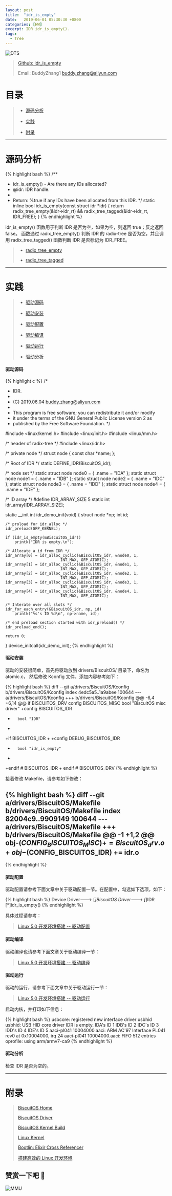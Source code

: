 ```yaml
---
layout: post
title:  "idr_is_empty"
date:   2019-06-01 05:30:30 +0800
categories: [HW]
excerpt: IDR idr_is_empty().
tags:
  - Tree
---
```


![DTS](https://gitee.com/BiscuitOS_team/PictureSet/raw/Gitee/BiscuitOS/kernel/IND00000T.jpg)

> [Github: idr_is_empty](https://github.com/BiscuitOS/HardStack/tree/master/Algorithem/IDR/API/idr_is_empty)
>
> Email: BuddyZhang1 <buddy.zhang@aliyun.com>

# 目录

> - [源码分析](#源码分析)
>
> - [实践](#实践)
>
> - [附录](#附录)

-----------------------------------

# <span id="源码分析">源码分析</span>

{% highlight bash %}
/**
 * idr_is_empty() - Are there any IDs allocated?
 * @idr: IDR handle.
 *
 * Return: %true if any IDs have been allocated from this IDR.
 */
static inline bool idr_is_empty(const struct idr *idr)
{
        return radix_tree_empty(&idr->idr_rt) &&
                radix_tree_tagged(&idr->idr_rt, IDR_FREE);
}
{% endhighlight %}

idr_is_empty() 函数用于判断 IDR 是否为空，如果为空，则返回 true；反之返回 false。
函数通过 radix_tree_empty() 判断 IDR 的 radix-tree 是否为空，并且调用
radix_tree_tagged() 函数判断 IDR 是否标记为 IDR_FREE。

> - [radix_tree_empty](https://biscuitos.github.io/blog/RADIX-TREE_radix_tree_empty/)
>
> - [radix_tree_tagged](https://biscuitos.github.io/blog/RADIX-TREE_SourceAPI/#radix_tree_tagged)

--------------------------------------------------

# <span id="实践">实践</span>

> - [驱动源码](#驱动源码)
>
> - [驱动安装](#驱动安装)
>
> - [驱动配置](#驱动配置)
>
> - [驱动编译](#驱动编译)
>
> - [驱动运行](#驱动运行)
>
> - [驱动分析](#驱动分析)

#### <span id="驱动源码">驱动源码</span>

{% highlight c %}
/*
 * IDR.
 *
 * (C) 2019.06.04 <buddy.zhang@aliyun.com>
 *
 * This program is free software; you can redistribute it and/or modify
 * it under the terms of the GNU General Public License version 2 as
 * published by the Free Software Foundation.
 */

#include <linux/kernel.h>
#include <linux/init.h>
#include <linux/mm.h>

/* header of radix-tree */
#include <linux/idr.h>

/* private node */
struct node {
	const char *name;
};

/* Root of IDR */
static DEFINE_IDR(BiscuitOS_idr);

/* node set */
static struct node node0 = { .name = "IDA" };
static struct node node1 = { .name = "IDB" };
static struct node node2 = { .name = "IDC" };
static struct node node3 = { .name = "IDD" };
static struct node node4 = { .name = "IDE" };

/* ID array */
#define IDR_ARRAY_SIZE	5
static int idr_array[IDR_ARRAY_SIZE];

static __init int idr_demo_init(void)
{
	struct node *np;
	int id;

	/* proload for idr_alloc */
	idr_preload(GFP_KERNEL);

	if (idr_is_empty(&BiscuitOS_idr))
		printk("IDR is empty.\n");

	/* Allocate a id from IDR */
	idr_array[0] = idr_alloc_cyclic(&BiscuitOS_idr, &node0, 1,
							INT_MAX, GFP_ATOMIC);
	idr_array[1] = idr_alloc_cyclic(&BiscuitOS_idr, &node1, 1,
							INT_MAX, GFP_ATOMIC);
	idr_array[2] = idr_alloc_cyclic(&BiscuitOS_idr, &node2, 1,
							INT_MAX, GFP_ATOMIC);
	idr_array[3] = idr_alloc_cyclic(&BiscuitOS_idr, &node3, 1,
							INT_MAX, GFP_ATOMIC);
	idr_array[4] = idr_alloc_cyclic(&BiscuitOS_idr, &node4, 1,
							INT_MAX, GFP_ATOMIC);

	/* Interate over all slots */
	idr_for_each_entry(&BiscuitOS_idr, np, id)
		printk("%s's ID %d\n", np->name, id);

	/* end preload section started with idr_preload() */
	idr_preload_end();

	return 0;
}
device_initcall(idr_demo_init);
{% endhighlight %}

#### <span id="驱动安装">驱动安装</span>

驱动的安装很简单，首先将驱动放到 drivers/BiscuitOS/ 目录下，命名为 atomic.c，
然后修改 Kconfig 文件，添加内容参考如下：

{% highlight bash %}
diff --git a/drivers/BiscuitOS/Kconfig b/drivers/BiscuitOS/Kconfig
index 4edc5a5..1a9abee 100644
--- a/drivers/BiscuitOS/Kconfig
+++ b/drivers/BiscuitOS/Kconfig
@@ -6,4 +6,14 @@ if BISCUITOS_DRV
config BISCUITOS_MISC
        bool "BiscuitOS misc driver"
+config BISCUITOS_IDR
+       bool "IDR"
+
+if BISCUITOS_IDR
+
+config DEBUG_BISCUITOS_IDR
+       bool "idr_is_empty"
+
+endif # BISCUITOS_IDR
+
endif # BISCUITOS_DRV
{% endhighlight %}

接着修改 Makefile，请参考如下修改：

{% highlight bash %}
diff --git a/drivers/BiscuitOS/Makefile b/drivers/BiscuitOS/Makefile
index 82004c9..9909149 100644
--- a/drivers/BiscuitOS/Makefile
+++ b/drivers/BiscuitOS/Makefile
@@ -1 +1,2 @@
obj-$(CONFIG_BISCUITOS_MISC)     += BiscuitOS_drv.o
+obj-$(CONFIG_BISCUITOS_IDR)     += idr.o
--
{% endhighlight %}

#### <span id="驱动配置">驱动配置</span>

驱动配置请参考下面文章中关于驱动配置一节。在配置中，勾选如下选项，如下：

{% highlight bash %}
Device Driver--->
    [*]BiscuitOS Driver--->
        [*]IDR
            [*]idr_is_empty()
{% endhighlight %}

具体过程请参考：

> [Linux 5.0 开发环境搭建 -- 驱动配置](https://biscuitos.github.io/blog/Linux-5.0-arm32-Usermanual/#%E9%A9%B1%E5%8A%A8%E9%85%8D%E7%BD%AE)

#### <span id="驱动编译">驱动编译</span>

驱动编译也请参考下面文章关于驱动编译一节：

> [Linux 5.0 开发环境搭建 -- 驱动编译](https://biscuitos.github.io/blog/Linux-5.0-arm32-Usermanual/#%E7%BC%96%E8%AF%91%E9%A9%B1%E5%8A%A8)

#### <span id="驱动运行">驱动运行</span>

驱动的运行，请参考下面文章中关于驱动运行一节：

> [Linux 5.0 开发环境搭建 -- 驱动运行](https://biscuitos.github.io/blog/Linux-5.0-arm32-Usermanual/#%E9%A9%B1%E5%8A%A8%E8%BF%90%E8%A1%8C)

启动内核，并打印如下信息：

{% highlight bash %}
usbcore: registered new interface driver usbhid
usbhid: USB HID core driver
IDR is empty.
IDA's ID 1
IDB's ID 2
IDC's ID 3
IDD's ID 4
IDE's ID 5
aaci-pl041 10004000.aaci: ARM AC'97 Interface PL041 rev0 at 0x10004000, irq 24
aaci-pl041 10004000.aaci: FIFO 512 entries
oprofile: using arm/armv7-ca9
{% endhighlight %}

#### <span id="驱动分析">驱动分析</span>

检查 IDR 是否为空的。

-----------------------------------------------

# <span id="附录">附录</span>

> [BiscuitOS Home](https://biscuitos.github.io/)
>
> [BiscuitOS Driver](https://biscuitos.github.io/blog/BiscuitOS_Catalogue/)
>
> [BiscuitOS Kernel Build](https://biscuitos.github.io/blog/Kernel_Build/)
>
> [Linux Kernel](https://www.kernel.org/)
>
> [Bootlin: Elixir Cross Referencer](https://elixir.bootlin.com/linux/latest/source)
>
> [搭建高效的 Linux 开发环境](https://biscuitos.github.io/blog/Linux-debug-tools/)

## 赞赏一下吧 🙂

![MMU](https://gitee.com/BiscuitOS_team/PictureSet/raw/Gitee/BiscuitOS/kernel/HAB000036.jpg)
